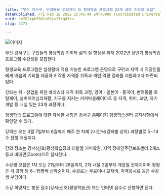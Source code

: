 ```yaml
---
title: "부산 강서구, 반려동물 토털케어 등 평생학습 프로그램 23개 과정 수강생 모집"
datePublished: Fri Feb 18 2022 15:46:44 GMT+0000 (Coordinated Universal Time)
cuid: cm702xph7001c09jv15tg03ru
slug: 3371

---
```



![이미지](https://cdn.hashnode.com/res/hashnode/image/upload/v1739254016877/cc08f643-02b2-49f3-b80c-e82c0634cc71.jpeg)

부산 강서구는 구민들의 평생학습 기회와 삶의 질 향상을 위해 2022년 상반기 평생학습 프로그램 수강생을 모집한다.

평생교육 프로그램은 실생활에 적용 가능한 프로그램 운영으로 구민과 지역 내 직장인들에게 배움의 기회를 제공하고 각종 자격증 취득과 개인 역량 강화를 지원하고자 마련되었다.

강좌는 취ㆍ창업을 위한 바리스타 자격 취득 과정, 영어ㆍ일본어ㆍ중국어, 반려동물 토털케어, 실버케어심리재활, 지구를 지키는 커피박클레이아트 등 자격, 취미, 교양, 자기개발 등 내실 있는 23개 과정이다.

평생학습 프로그램에 대한 자세한 사항은 강서구 홈페이지 평생학습센터 공지사항에서 확인할 수 있다.

강의는 오는 3월 7일부터 6월까지 매주 한 차례 2시간씩(강좌별 상이) 과정별로 5∼14주 진행 예정이다.

강의 장소는 강서(신호)평생학습장과 더블엘 커피학원, 지역 장애인주간보호센터 2개소 등과 비대면(Zoom)으로 실시한다.

수강생 모집은 1차 오는 21일부터 28일까지, 2차 내달 2일부터 개강일 전까지이며 정원은 각 강좌 당 8∼15명씩 선착순이다. 수강료는 무료이나 교재비, 자격응시료 등은 수강생 부담이다.

수강 희망자는 방문 접수(강서(신호)평생학습관) 또는 인터넷 접수로 신청하면 된다.